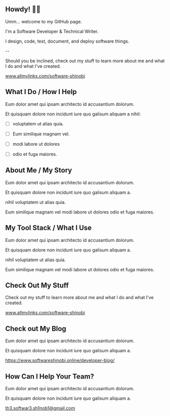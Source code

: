 ## Howdy! 👋👋

Umm... welcome to my GitHub page.

I'm a Software Developer & Technical Writer.

I design, code, test, document, and deploy software things.

--

Should you be inclined, check out my stuff to learn more about me and what I do and what I've created.

www.allmylinks.com/software-shinobi

## What I Do / How I Help

Eum dolor amet qui ipsam architecto id accusantium dolorum. 

Et quisquam dolore non incidunt iure quo galisum aliquam a nihil:

- [ ] voluptatem ut alias quia. 
- [ ] Eum similique magnam vel.

- [ ] modi labore ut dolores
- [ ] odio et fuga maiores.

## About Me / My Story

Eum dolor amet qui ipsam architecto id accusantium dolorum.

Et quisquam dolore non incidunt iure quo galisum aliquam a.

nihil voluptatem ut alias quia.

Eum similique magnam vel modi labore ut dolores odio et fuga maiores.

## My Tool Stack / What I Use

Eum dolor amet qui ipsam architecto id accusantium dolorum.

Et quisquam dolore non incidunt iure quo galisum aliquam a.

nihil voluptatem ut alias quia.

Eum similique magnam vel modi labore ut dolores odio et fuga maiores.

## Check Out My Stuff

Check out my stuff to learn more about me and what I do and what I've created.

www.allmylinks.com/software-shinobi

## Check out My Blog

Eum dolor amet qui ipsam architecto id accusantium dolorum.

Et quisquam dolore non incidunt iure quo galisum aliquam a.

https://www.softwareshinobi.online/developer-blog/

## How Can I Help Your Team?

Eum dolor amet qui ipsam architecto id accusantium dolorum.

Et quisquam dolore non incidunt iure quo galisum aliquam a.

th3.softwar3.sh1nob1@gmail.com

